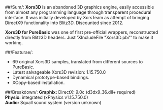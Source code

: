 ##/Sum/:
**Xors3D** is an abandoned 3D graphics engine, easily accessible from almost any programming language through transparent procedural interface. It was initially developed by XorsTeam as attempt of bringing DirectX9 functionality into Blitz3D. Discounted since 2012.

**Xors3D for PureBasic** was one of first pre-official wrappers, reconstructed directly from Blitz3D headers.
Just 'XIncludeFile "Xors3D.pbi"' to make it working.

##/Featurae/:
+ 69 original Xors3D samples, translated from different sources to PureBasic.  
+ Latest salvageable Xors3D revision: 1.15.750.0  
+ Dynamical prototype-based bindings.  
+ XCopy-based installation.  

##/Breakdown/:
**Graphix:** DirectX: 9.0c (d3dx9_36.dll+ required)  
**Physix:** integrated (xPhysics v1.15.750.0)  
**Audio:** Squall sound system (version unknown)  
